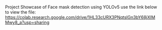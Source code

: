 Project Showcase of Face mask detection using YOLOv5
use the link below to view the file:
https://colab.research.google.com/drive/1HL33cURX3PNqtslGn3bY68jXlMMwy8_a?usp=sharing
